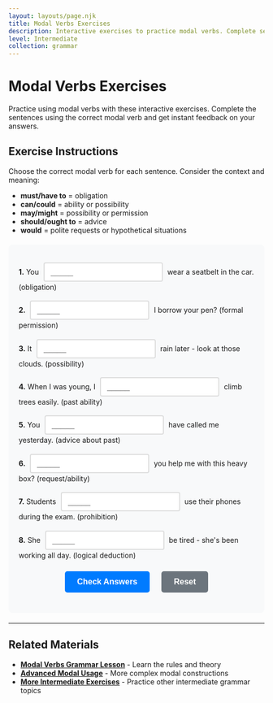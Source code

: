 ```yaml
---
layout: layouts/page.njk
title: Modal Verbs Exercises
description: Interactive exercises to practice modal verbs. Complete sentences, get instant feedback, and improve your English grammar skills.
level: Intermediate
collection: grammar
---
```


# Modal Verbs Exercises

Practice using modal verbs with these interactive exercises. Complete the sentences using the correct modal verb and get instant feedback on your answers.

## Exercise Instructions

Choose the correct modal verb for each sentence. Consider the context and meaning:
- **must/have to** = obligation
- **can/could** = ability or possibility
- **may/might** = possibility or permission
- **should/ought to** = advice
- **would** = polite requests or hypothetical situations

<div class="interactive-exercise" id="modal-verbs-exercise" data-exercise-id="modal-verbs-intermediate">
  <div class="exercise-item">
    <p><strong>1.</strong> You <input type="text" class="fill-blank" data-answer="must" placeholder="_____"> wear a seatbelt in the car. (obligation)</p>
  </div>
  
  <div class="exercise-item">
    <p><strong>2.</strong> <input type="text" class="fill-blank" data-answer="May" placeholder="_____"> I borrow your pen? (formal permission)</p>
  </div>
  
  <div class="exercise-item">
    <p><strong>3.</strong> It <input type="text" class="fill-blank" data-answer="might" placeholder="_____"> rain later - look at those clouds. (possibility)</p>
  </div>
  
  <div class="exercise-item">
    <p><strong>4.</strong> When I was young, I <input type="text" class="fill-blank" data-answer="could" placeholder="_____"> climb trees easily. (past ability)</p>
  </div>
  
  <div class="exercise-item">
    <p><strong>5.</strong> You <input type="text" class="fill-blank" data-answer="should" placeholder="_____"> have called me yesterday. (advice about past)</p>
  </div>
  
  <div class="exercise-item">
    <p><strong>6.</strong> <input type="text" class="fill-blank" data-answer="Can" placeholder="_____"> you help me with this heavy box? (request/ability)</p>
  </div>
  
  <div class="exercise-item">
    <p><strong>7.</strong> Students <input type="text" class="fill-blank" data-answer="mustn't" placeholder="_____"> use their phones during the exam. (prohibition)</p>
  </div>
  
  <div class="exercise-item">
    <p><strong>8.</strong> She <input type="text" class="fill-blank" data-answer="must" placeholder="_____"> be tired - she's been working all day. (logical deduction)</p>
  </div>
  
  <div class="exercise-controls">
    <button onclick="checkAnswers('modal-verbs-exercise')" class="check-btn">Check Answers</button>
    <button onclick="resetExercise('modal-verbs-exercise')" class="reset-btn">Reset</button>
  </div>
  
  <div id="modal-verbs-exercise-results" class="results-section" style="display: none;">
    <h4>Results:</h4>
    <p id="modal-verbs-exercise-score"></p>
    <div id="modal-verbs-exercise-feedback"></div>
  </div>
</div>

<script>
function checkAnswers(exerciseId) {
  const exercise = document.getElementById(exerciseId);
  const inputs = exercise.querySelectorAll('.fill-blank');
  const resultsDiv = document.getElementById(exerciseId + '-results');
  const scoreP = document.getElementById(exerciseId + '-score');
  const feedbackDiv = document.getElementById(exerciseId + '-feedback');
  
  let correct = 0;
  let total = inputs.length;
  let feedback = '';
  
  inputs.forEach((input, index) => {
    const userAnswer = input.value.trim().toLowerCase();
    const correctAnswer = input.dataset.answer.toLowerCase();
    
    input.classList.remove('correct', 'incorrect');
    
    if (userAnswer === correctAnswer) {
      input.classList.add('correct');
      correct++;
    } else {
      input.classList.add('incorrect');
      feedback += `<p><strong>Question ${index + 1}:</strong> Your answer: "${input.value}" | Correct answer: "${input.dataset.answer}"</p>`;
    }
  });
  
  resultsDiv.style.display = 'block';
  scoreP.textContent = `Score: ${correct}/${total} (${Math.round(correct/total*100)}%)`;
  
  if (correct === total) {
    feedbackDiv.innerHTML = '<p style="color: green; font-weight: bold;">Excellent! All answers are correct! 🎉</p>';
  } else {
    feedbackDiv.innerHTML = feedback;
  }
}

function resetExercise(exerciseId) {
  const exercise = document.getElementById(exerciseId);
  const inputs = exercise.querySelectorAll('.fill-blank');
  const resultsDiv = document.getElementById(exerciseId + '-results');
  
  inputs.forEach(input => {
    input.value = '';
    input.classList.remove('correct', 'incorrect');
  });
  
  resultsDiv.style.display = 'none';
}
</script>

<style>
.interactive-exercise {
  background: #f8f9fa;
  padding: 20px;
  border-radius: 8px;
  margin: 20px 0;
}

.exercise-item {
  margin: 15px 0;
  line-height: 1.6;
}

.fill-blank {
  border: 2px solid #ddd;
  padding: 8px 12px;
  border-radius: 4px;
  font-size: 16px;
  min-width: 100px;
  margin: 0 5px;
  transition: border-color 0.3s;
}

.fill-blank:focus {
  outline: none;
  border-color: #007bff;
}

.fill-blank.correct {
  border-color: #28a745;
  background-color: #d4edda;
}

.fill-blank.incorrect {
  border-color: #dc3545;
  background-color: #f8d7da;
}

.exercise-controls {
  margin: 20px 0;
  text-align: center;
}

.check-btn, .reset-btn {
  background: #007bff;
  color: white;
  border: none;
  padding: 12px 24px;
  border-radius: 5px;
  cursor: pointer;
  margin: 0 10px;
  font-size: 16px;
  font-weight: bold;
  transition: background-color 0.3s;
}

.check-btn:hover {
  background: #0056b3;
}

.reset-btn {
  background: #6c757d;
}

.reset-btn:hover {
  background: #5a6268;
}

.results-section {
  margin-top: 20px;
  padding: 15px;
  background: #f8f9fa;
  border-radius: 5px;
  border-left: 4px solid #007bff;
}

.results-section p {
  margin: 5px 0;
  padding: 8px;
  background: #fff3cd;
  border: 1px solid #ffeaa7;
  border-radius: 3px;
  font-size: 14px;
}
</style>

---

## Related Materials

- **[Modal Verbs Grammar Lesson](/grammar/intermediate/modal-verbs/)** - Learn the rules and theory
- **[Advanced Modal Usage](/grammar/advanced/subjunctive/)** - More complex modal constructions
- **[More Intermediate Exercises](/exercises/)** - Practice other intermediate grammar topics